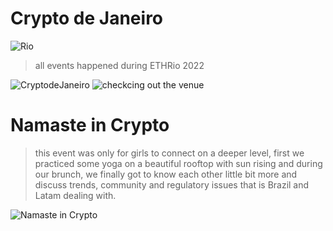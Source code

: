 # Crypto de Janeiro

![Rio](https://user-images.githubusercontent.com/115193410/194439129-96ac9fba-64c2-4649-8a5a-d8649d6b1013.jpeg)

> all events happened during ETHRio 2022

![CryptodeJaneiro](https://user-images.githubusercontent.com/115193410/194437856-5bcad209-51cb-4d0a-9309-f13f388ffccb.jpeg)
![checkcing out the venue](https://user-images.githubusercontent.com/115193410/194439132-725800a1-fe4a-4236-920f-51442b36e2b1.jpeg)

# Namaste in Crypto

> this event was only for girls to connect on a deeper level, first we practiced some yoga on a beautiful rooftop with sun rising and during our brunch, we finally got to know each other little bit more and discuss trends, community and regulatory issues that is Brazil and Latam dealing with. 

![Namaste in Crypto](https://user-images.githubusercontent.com/115193410/194439127-d37a3614-3bde-4a8b-a666-0d87a3670781.jpeg)

